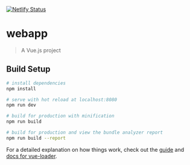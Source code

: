 [![Netlify Status](https://api.netlify.com/api/v1/badges/853cfd34-852c-43bc-aa9d-6d80158c0375/deploy-status)](https://app.netlify.com/sites/got-app/deploys)

# webapp

> A Vue.js project

## Build Setup

``` bash
# install dependencies
npm install

# serve with hot reload at localhost:8080
npm run dev

# build for production with minification
npm run build

# build for production and view the bundle analyzer report
npm run build --report
```

For a detailed explanation on how things work, check out the [guide](http://vuejs-templates.github.io/webpack/) and [docs for vue-loader](http://vuejs.github.io/vue-loader).

